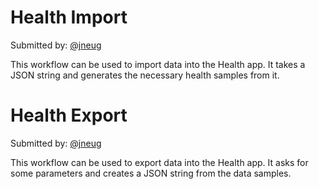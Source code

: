 # Health Import

Submitted by: [@jneug](https://twitter.com/jneug)

This workflow can be used to import data into the Health app. It takes a JSON string and generates the necessary health samples from it.

# Health Export

Submitted by: [@jneug](https://twitter.com/jneug)

This workflow can be used to export data into the Health app. It asks for some parameters and creates a JSON string from the data samples.